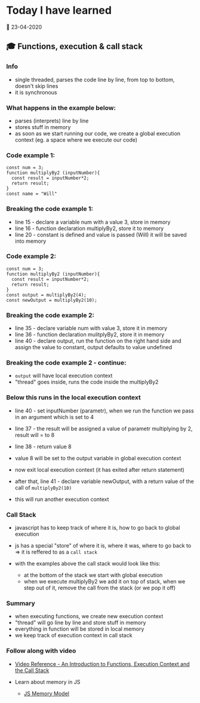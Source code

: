 # Today I have learned

:calendar: 23-04-2020

## :mortar_board: Functions, execution & call stack

### Info
- single threaded, parses the code line by line, from top to bottom, doesn't skip lines
- it is synchronous

### What happens in the example below:
- parses (interprets) line by line
- stores stuff in memory
- as soon as we start running our code, we create a global execution context (eg. a space where we execute our code)

### Code example 1:

```
const num = 3;
function multiplyBy2 (inputNumber){
  const result = inputNumber*2;
  return result;
}
const name = "Will"
```

### Breaking the code example 1:

- line 15 - declare a variable num with a value 3, store in memory
- line 16 - function declaration multiplyBy2, store it to memory
- line 20 - constant is defined and value is passed (Will) it will be saved into memory

### Code example 2:
```
const num = 3;
function multiplyBy2 (inputNumber){
  const result = inputNumber*2;
  return result;
}
const output = multiplyBy2(4);
const newOutput = multiplyBy2(10);
```

### Breaking the code example 2:
- line 35 - declare variable num with value 3, store it in memory
- line 36 - function declaration mulitplyBy2, store it in memory
- line 40 - declare output, run the function on the right hand side and assign the value to constant, output defaults to value undefined

### Breaking the code example 2 - continue:
- `output` will have local execution context
- "thread" goes inside, runs the code inside the multiplyBy2

### Below this runs in the local execution context
- line 40 - set inputNumber (parametr), when we run the function we pass in an argument which is set to 4
- line 37 - the result will be assigned a value of parametr multiplying by 2, result will = to 8
- line 38 - return value 8
- value 8 will be set to the output variable in global execution context

- now exit local execution context (it has exited after return statement)

- after that, line 41 - declare variable newOutput, with a return value of the call of `multiplyBy2(10)`
- this will run another execution context

### Call Stack
- javascript has to keep track of where it is, how to go back to global execution
- js has a special "store" of where it is, where it was, where to go back to => it is reffered to as a `call stack`

- with the examples above the call stack would look like this:
  - at the bottom of the stack we start with global execution
  - when we execute multiplyBy2 we add it on top of stack, when we step out of it, remove the call from the stack (or we pop it off)

### Summary
- when executing functions, we create new execution context
- "thread" will go line by line and store stuff in memory
- everything in function will be stored in local memory
- we keep track of execution context in call stack

### Follow along with video

- [Video Reference - An Introduction to Functions, Execution Context and the Call Stack](https://youtu.be/exrc_rLj5iw)

- Learn about memory in JS
  - [JS Memory Model](https://medium.com/@ethannam/javascripts-memory-model-7c972cd2c239)